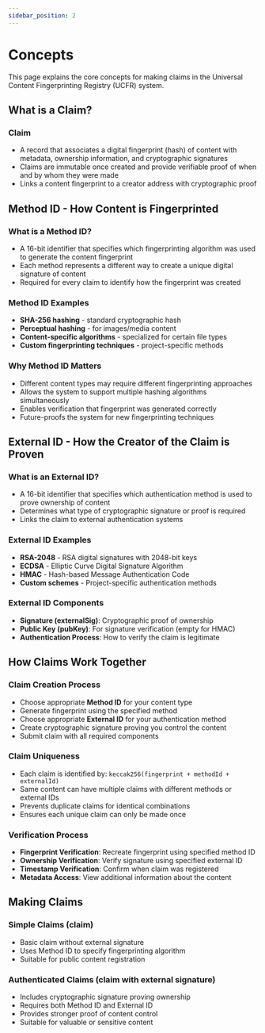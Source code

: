 ```yaml
---
sidebar_position: 2
---
```


# Concepts

This page explains the core concepts for making claims in the Universal Content Fingerprinting Registry (UCFR) system.

## What is a Claim?

### Claim

- A record that associates a digital fingerprint (hash) of content with metadata, ownership information, and cryptographic signatures
- Claims are immutable once created and provide verifiable proof of when and by whom they were made
- Links a content fingerprint to a creator address with cryptographic proof

## Method ID - How Content is Fingerprinted

### What is a Method ID?

- A 16-bit identifier that specifies which fingerprinting algorithm was used to generate the content fingerprint
- Each method represents a different way to create a unique digital signature of content
- Required for every claim to identify how the fingerprint was created

### Method ID Examples

- **SHA-256 hashing** - standard cryptographic hash
- **Perceptual hashing** - for images/media content
- **Content-specific algorithms** - specialized for certain file types
- **Custom fingerprinting techniques** - project-specific methods

### Why Method ID Matters

- Different content types may require different fingerprinting approaches
- Allows the system to support multiple hashing algorithms simultaneously
- Enables verification that fingerprint was generated correctly
- Future-proofs the system for new fingerprinting techniques

## External ID - How the Creator of the Claim is Proven

### What is an External ID?

- A 16-bit identifier that specifies which authentication method is used to prove ownership of content
- Determines what type of cryptographic signature or proof is required
- Links the claim to external authentication systems

### External ID Examples

- **RSA-2048** - RSA digital signatures with 2048-bit keys
- **ECDSA** - Elliptic Curve Digital Signature Algorithm
- **HMAC** - Hash-based Message Authentication Code
- **Custom schemes** - Project-specific authentication methods

### External ID Components

- **Signature (externalSig)**: Cryptographic proof of ownership
- **Public Key (pubKey)**: For signature verification (empty for HMAC)
- **Authentication Process**: How to verify the claim is legitimate

## How Claims Work Together

### Claim Creation Process

- Choose appropriate **Method ID** for your content type
- Generate fingerprint using the specified method
- Choose appropriate **External ID** for your authentication method
- Create cryptographic signature proving you control the content
- Submit claim with all required components

### Claim Uniqueness

- Each claim is identified by: `keccak256(fingerprint + methodId + externalId)`
- Same content can have multiple claims with different methods or external IDs
- Prevents duplicate claims for identical combinations
- Ensures each unique claim can only be made once

### Verification Process

- **Fingerprint Verification**: Recreate fingerprint using specified method ID
- **Ownership Verification**: Verify signature using specified external ID
- **Timestamp Verification**: Confirm when claim was registered
- **Metadata Access**: View additional information about the content

## Making Claims

### Simple Claims (claim)

- Basic claim without external signature
- Uses Method ID to specify fingerprinting algorithm
- Suitable for public content registration

### Authenticated Claims (claim with external signature)

- Includes cryptographic signature proving ownership
- Requires both Method ID and External ID
- Provides stronger proof of content control
- Suitable for valuable or sensitive content
